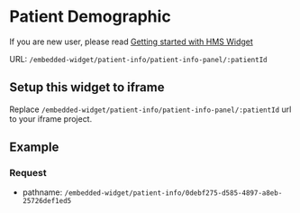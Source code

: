 # Patient Demographic
If you are new user, please read [Getting started with HMS Widget](/embedded-widget?widget=get-started)

URL: `/embedded-widget/patient-info/patient-info-panel/:patientId`

## Setup this widget to iframe
Replace `/embedded-widget/patient-info/patient-info-panel/:patientId` url to your iframe project.

## Example

### Request
 - pathname: `/embedded-widget/patient-info/0debf275-d585-4897-a8eb-25726def1ed5` 
